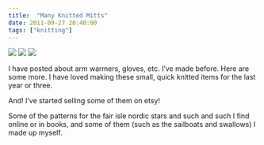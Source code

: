 ```yaml
---
title:  "Many Knitted Mitts"
date: 2011-09-27 20:40:00
tags: ["knitting"]
---
```


<img src="/uploads/2011/09/mitts01.jpg">
<img src="/uploads/2011/09/mitts02.jpg">
<img src="/uploads/2011/09/mitts03.jpg">


I have posted about arm warmers, gloves, etc. I’ve made before. Here are some more. I have loved making these small, quick knitted items for the last year or three.

And! I’ve started selling some of them on etsy!

Some of the patterns for the fair isle nordic stars and such and such I find online or in books, and some of them (such as the sailboats and swallows) I made up myself.
